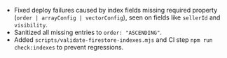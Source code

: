 - Fixed deploy failures caused by index fields missing required property (`order | arrayConfig | vectorConfig`), seen on fields like `sellerId` and `visibility`.
- Sanitized all missing entries to `order: "ASCENDING"`.
- Added `scripts/validate-firestore-indexes.mjs` and CI step `npm run check:indexes` to prevent regressions.

